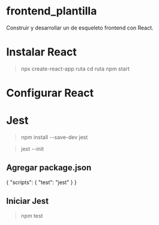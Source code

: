 # frontend_plantilla
Construir y desarrollar un de esqueleto frontend con React.

# Instalar React

> npx create-react-app ruta
> cd ruta
> npm start 

# Configurar React

# Jest

> npm install --save-dev jest

> jest --init

## Agregar package.json

{
  "scripts": {
    "test": "jest"
  }
}

## Iniciar Jest

>npm test